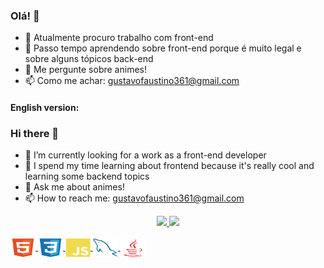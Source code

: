 ### Olá! 👋

- 🔭 Atualmente procuro trabalho com front-end
- 🌱 Passo tempo aprendendo sobre front-end porque é muito legal e sobre alguns tópicos back-end
- 💬 Me pergunte sobre animes!
- 📫 Como me achar: gustavofaustino361@gmail.com

#### English version:
### Hi there 👋
- 🔭 I’m currently looking for a work as a front-end developer
- 🌱 I spend my time learning about frontend because it's really cool and learning some backend topics
- 💬 Ask me about animes!
- 📫 How to reach me: gustavofaustino361@gmail.com

<div align="center">
  <a href="https://github.com/Gustavo361/">
  <img height="180em" src="https://github-readme-stats.vercel.app/api?username=Gustavo361&show_icons=true&theme=dracula&include_all_commits=true&count_private=true"/>
  <img height="180em" src="https://github-readme-stats.vercel.app/api/top-langs/?username=Gustavo361&layout=compact&langs_count=7&theme=dracula"/>
</div>
<div style="display: inline_block"><br>
 <img align="center" alt="Gustavo-HTML" height="30" width="40" src="https://raw.githubusercontent.com/devicons/devicon/master/icons/html5/html5-original.svg">
  <img align="center" alt="Gustavo-CSS" height="30" width="40" src="https://raw.githubusercontent.com/devicons/devicon/master/icons/css3/css3-original.svg">
  <img align="center" alt="Gustavo-Js" height="30" width="40" src="https://raw.githubusercontent.com/devicons/devicon/master/icons/javascript/javascript-plain.svg">
  
  <img align="center" alt="Gustavo-MySQL" height="30" width="40" src="https://raw.githubusercontent.com/devicons/devicon/master/icons/mysql/mysql-plain.svg">
  <img align="center" alt="Gustavo-SQL" height="30" width="40" src="https://raw.githubusercontent.com/devicons/devicon/master/icons/java/java-plain.svg">
  
</div>
